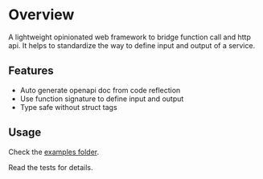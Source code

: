 # Overview

A lightweight opinionated web framework to bridge function call and http api.
It helps to standardize the way to define input and output of a service.

## Features

- Auto generate openapi doc from code reflection
- Use function signature to define input and output
- Type safe without struct tags

## Usage

Check the [examples folder](lib/examples/).

Read the tests for details.
